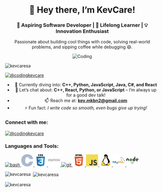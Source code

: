 <h1 align="center">👋 Hey there, I’m KevCare!</h1>
<h3 align="center">🚀 Aspiring Software Developer | 🧠 Lifelong Learner | 💡 Innovation Enthusiast</h3>
<p align="center">
  Passionate about building cool things with code, solving real-world problems, and sipping coffee while debugging 😄.
</p>


<div align="center">
  <img alt="Coding" width="600" src="https://wallpapercave.com/wp/wp3988338.jpg" alt="kevcaresa" />
</div>

<p align="left">
  <img src="https://komarev.com/ghpvc/?username=kevcaresa&label=Profile%20views&color=0e75b6&style=flat" alt="kevcaresa" />
</p>

<p align="left">
  <a href="https://twitter.com/@codingkevcare" target="blank">
    <img src="https://img.shields.io/twitter/follow/@codingkevcare?logo=twitter&style=for-the-badge" alt="@codingkevcare" />
  </a>
</p>

<div align="center">

- 🌱 Currently diving into: **C++, Python, JavaScript, Java, C#, and React**  
- 💬 Let’s chat about: **C++, React, Python, or JavaScript** – I’m always up for a good dev talk!  
- 📫 Reach me at: **kev.mkbn2@gmail.com**  
- ⚡ Fun fact: *I write code so smooth, even bugs give up trying!*

</div>


<h3 align="left">Connect with me:</h3>
<p align="left">
  <a href="https://twitter.com/@codingkevcare" target="blank">
    <img align="center" src="https://raw.githubusercontent.com/rahuldkjain/github-profile-readme-generator/master/src/images/icons/Social/twitter.svg" alt="@codingkevcare" height="30" width="40" />
  </a>
</p>

<h3 align="left">Languages and Tools:</h3>
<p align="left">
  <a href="https://www.gnu.org/software/bash/" target="_blank" rel="noreferrer">
    <img src="https://www.vectorlogo.zone/logos/gnu_bash/gnu_bash-icon.svg" alt="bash" width="40" height="40"/>
  </a>
  <a href="https://www.cprogramming.com/" target="_blank" rel="noreferrer">
    <img src="https://raw.githubusercontent.com/devicons/devicon/master/icons/c/c-original.svg" alt="c" width="40" height="40"/>
  </a>
  <a href="https://www.w3schools.com/css/" target="_blank" rel="noreferrer">
    <img src="https://raw.githubusercontent.com/devicons/devicon/master/icons/css3/css3-original-wordmark.svg" alt="css3" width="40" height="40"/>
  </a>
  <a href="https://expressjs.com" target="_blank" rel="noreferrer">
    <img src="https://raw.githubusercontent.com/devicons/devicon/master/icons/express/express-original-wordmark.svg" alt="express" width="40" height="40"/>
  </a>
  <a href="https://git-scm.com/" target="_blank" rel="noreferrer">
    <img src="https://www.vectorlogo.zone/logos/git-scm/git-scm-icon.svg" alt="git" width="40" height="40"/>
  </a>
  <a href="https://www.w3.org/html/" target="_blank" rel="noreferrer">
    <img src="https://raw.githubusercontent.com/devicons/devicon/master/icons/html5/html5-original-wordmark.svg" alt="html5" width="40" height="40"/>
  </a>
  <a href="https://developer.mozilla.org/en-US/docs/Web/JavaScript" target="_blank" rel="noreferrer">
    <img src="https://raw.githubusercontent.com/devicons/devicon/master/icons/javascript/javascript-original.svg" alt="javascript" width="40" height="40"/>
  </a>
  <a href="https://www.linux.org/" target="_blank" rel="noreferrer">
    <img src="https://raw.githubusercontent.com/devicons/devicon/master/icons/linux/linux-original.svg" alt="linux" width="40" height="40"/>
  </a>
  <a href="https://www.mysql.com/" target="_blank" rel="noreferrer">
    <img src="https://raw.githubusercontent.com/devicons/devicon/master/icons/mysql/mysql-original-wordmark.svg" alt="mysql" width="40" height="40"/>
  </a>
  <a href="https://nodejs.org" target="_blank" rel="noreferrer">
    <img src="https://raw.githubusercontent.com/devicons/devicon/master/icons/nodejs/nodejs-original-wordmark.svg" alt="nodejs" width="40" height="40"/>
  </a>
</p>

<p>
  <img align="left" src="https://github-readme-stats.vercel.app/api/top-langs?username=kevcaresa&show_icons=true&locale=en&layout=compact" alt="kevcaresa" />
</p>

<p>&nbsp;
  <img align="center" src="https://github-readme-stats.vercel.app/api?username=kevcaresa&show_icons=true&locale=en" alt="kevcaresa" />
</p>

<p>
  <img align="center" src="https://github-readme-streak-stats.herokuapp.com/?user=kevcaresa&" alt="kevcaresa" />
</p>
